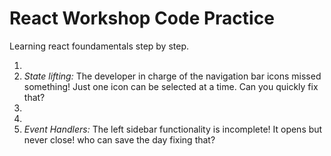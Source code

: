 # React Workshop Code Practice

Learning react foundamentals step by step.

1)
2) *State lifting:*
  The developer in charge of the navigation bar icons missed something! Just one icon can be selected at a time. Can you quickly fix that?
3)
4)
5) *Event Handlers:*
  The left sidebar functionality is incomplete! It opens but never close! who can save the day fixing that?
